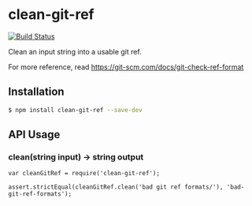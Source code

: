 # clean-git-ref

[![Build Status](https://travis-ci.org/TheSavior/clean-git-ref.svg)](https://travis-ci.org/TheSavior/clean-git-ref)

Clean an input string into a usable git ref.

For more reference, read https://git-scm.com/docs/git-check-ref-format

## Installation

```sh
$ npm install clean-git-ref --save-dev
```

## API Usage

### clean(string input) -> string output
```
var cleanGitRef = require('clean-git-ref');

assert.strictEqual(cleanGitRef.clean('bad git ref formats/'), 'bad-git-ref-formats');
```
